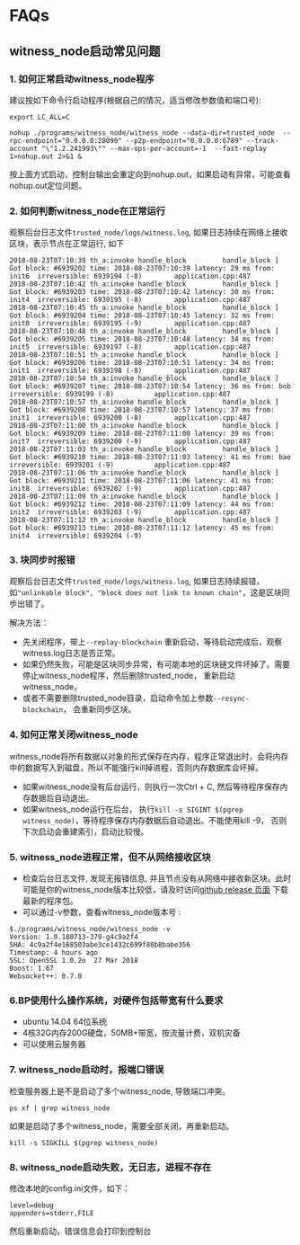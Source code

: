 # FAQs

## witness_node启动常见问题

### 1. 如何正常启动witness_node程序
  建议按如下命令行启动程序(根据自己的情况，适当修改参数值和端口号):
  
 ```
export LC_ALL=C

nohup ./programs/witness_node/witness_node --data-dir=trusted_node  --rpc-endpoint="0.0.0.0:28090" --p2p-endpoint="0.0.0.0:6789" --track-account "\"1.2.241993\"" --max-ops-per-account=-1  --fast-replay 1>nohup.out 2>&1 &
 ```
 按上面方式启动，控制台输出会重定向到nohup.out，如果启动有异常，可能查看nohup.out定位问题。
 
### 2. 如何判断witness_node在正常运行
   观察后台日志文件`trusted_node/logs/witness.log`,  如果日志持续在网络上接收区块，表示节点在正常运行, 如下
   ```
2018-08-23T07:10:39 th_a:invoke handle_block         handle_block ] Got block: #6939202 time: 2018-08-23T07:10:39 latency: 29 ms from: init6  irreversible: 6939194 (-8)		application.cpp:487
2018-08-23T07:10:42 th_a:invoke handle_block         handle_block ] Got block: #6939203 time: 2018-08-23T07:10:42 latency: 30 ms from: init4  irreversible: 6939195 (-8)		application.cpp:487
2018-08-23T07:10:45 th_a:invoke handle_block         handle_block ] Got block: #6939204 time: 2018-08-23T07:10:45 latency: 32 ms from: init0  irreversible: 6939195 (-9)		application.cpp:487
2018-08-23T07:10:48 th_a:invoke handle_block         handle_block ] Got block: #6939205 time: 2018-08-23T07:10:48 latency: 34 ms from: init5  irreversible: 6939197 (-8)		application.cpp:487
2018-08-23T07:10:51 th_a:invoke handle_block         handle_block ] Got block: #6939206 time: 2018-08-23T07:10:51 latency: 34 ms from: init1  irreversible: 6939198 (-8)		application.cpp:487
2018-08-23T07:10:54 th_a:invoke handle_block         handle_block ] Got block: #6939207 time: 2018-08-23T07:10:54 latency: 36 ms from: bob  irreversible: 6939199 (-8)			application.cpp:487
2018-08-23T07:10:57 th_a:invoke handle_block         handle_block ] Got block: #6939208 time: 2018-08-23T07:10:57 latency: 37 ms from: init1  irreversible: 6939200 (-8)		application.cpp:487
2018-08-23T07:11:00 th_a:invoke handle_block         handle_block ] Got block: #6939209 time: 2018-08-23T07:11:00 latency: 39 ms from: init7  irreversible: 6939200 (-9)		application.cpp:487
2018-08-23T07:11:03 th_a:invoke handle_block         handle_block ] Got block: #6939210 time: 2018-08-23T07:11:03 latency: 41 ms from: bao  irreversible: 6939201 (-9)			application.cpp:487
2018-08-23T07:11:06 th_a:invoke handle_block         handle_block ] Got block: #6939211 time: 2018-08-23T07:11:06 latency: 41 ms from: init8  irreversible: 6939202 (-9)		application.cpp:487
2018-08-23T07:11:09 th_a:invoke handle_block         handle_block ] Got block: #6939212 time: 2018-08-23T07:11:09 latency: 44 ms from: init2  irreversible: 6939203 (-9)		application.cpp:487
2018-08-23T07:11:12 th_a:invoke handle_block         handle_block ] Got block: #6939213 time: 2018-08-23T07:11:12 latency: 45 ms from: init4  irreversible: 6939204 (-9)
   ```
### 3. 块同步时报错
   观察后台日志文件`trusted_node/logs/witness.log`,  如果日志持续报错，如`"unlinkable block", "block does not link to known chain"`，这是区块同步出错了。

   解决方法：
   * 先关闭程序，带上```--replay-blockchain``` 重新启动，等待启动完成后，观察witness.log日志是否正常。
   * 如果仍然失败，可能是区块同步异常，有可能本地的区块链文件坏掉了。需要停止witness\_node程序，然后删除trusted\_node， 重新启动witness\_node。
   * 或者不需要删除trusted\_node目录，启动命令加上参数`--resync-blockchain`， 会重新同步区块。
### 4. 如何正常关闭witness\_node
   witness_node将所有数据以对象的形式保存在内存，程序正常退出时，会将内存中的数据写入到磁盘，所以不能强行kill掉进程，否则内存数据库会坏掉。
   * 如果witness\_node没有后台运行，则执行一次Ctrl + C,  然后等待程序保存内存数据后自动退出。
   * 如果witness\_node运行在后台， 执行`kill -s SIGINT $(pgrep witness_node)`，等待程序保存内存数据后自动退出。不能使用kill -9， 否则下次启动会重建索引，启动比较慢。
### 5. witness_node进程正常，但不从网络接收区块
   * 检查后台日志文件, 发现无报错信息, 并且节点没有从网络中接收新区块。此时可能是你的witness_node版本比较低，请及时访问[github release 页面](https://github.com/gxchain/gxb-core/releases/latest) 下载最新的程序包。
   * 可以通过-v参数，查看witness_node版本号 :
   ```
$./programs/witness_node/witness_node -v
Version: 1.0.180713-379-g4c9a2f4
SHA: 4c9a2f4e168503abe3ce1432c699f88b8babe356
Timestamp: 4 hours ago
SSL: OpenSSL 1.0.2o  27 Mar 2018
Boost: 1.67
Websocket++: 0.7.0
   ```
### 6.BP使用什么操作系统，对硬件包括带宽有什么要求
   * ubuntu 14.04 64位系统
   * 4核32G内存200G硬盘，50MB+带宽，按流量计费，双机灾备
   * 可以使用云服务器

### 7. witness_node启动时，报端口错误
   检查服务器上是不是启动了多个witness_node, 导致端口冲突。
```
ps xf | grep witness_node
```
   如果是启动了多个witness_node，需要全部关闭，再重新启动。
```
kill -s SIGKILL $(pgrep witness_node)
```
   
### 8. witness_node启动失败，无日志，进程不存在
修改本地的config.ini文件，如下：
```[logger.default]
level=debug
appenders=stderr,FILE
```
然后重新启动，错误信息会打印到控制台
